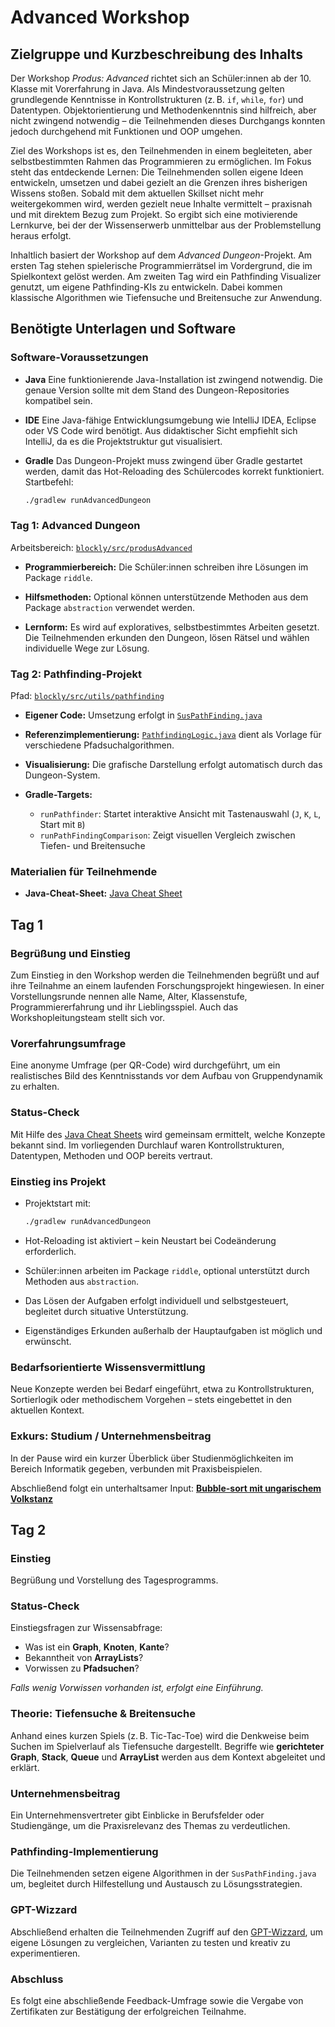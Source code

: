 # Advanced Workshop

## Zielgruppe und Kurzbeschreibung des Inhalts

Der Workshop *Produs: Advanced* richtet sich an Schüler:innen ab der 10. Klasse mit Vorerfahrung in Java. Als Mindestvoraussetzung gelten grundlegende Kenntnisse in Kontrollstrukturen (z. B. `if`, `while`, `for`) und Datentypen. Objektorientierung und Methodenkenntnis sind hilfreich, aber nicht zwingend notwendig – die Teilnehmenden dieses Durchgangs konnten jedoch durchgehend mit Funktionen und OOP umgehen.

Ziel des Workshops ist es, den Teilnehmenden in einem begleiteten, aber selbstbestimmten Rahmen das Programmieren zu ermöglichen. Im Fokus steht das entdeckende Lernen: Die Teilnehmenden sollen eigene Ideen entwickeln, umsetzen und dabei gezielt an die Grenzen ihres bisherigen Wissens stoßen. Sobald mit dem aktuellen Skillset nicht mehr weitergekommen wird, werden gezielt neue Inhalte vermittelt – praxisnah und mit direktem Bezug zum Projekt. So ergibt sich eine motivierende Lernkurve, bei der der Wissenserwerb unmittelbar aus der Problemstellung heraus erfolgt.

Inhaltlich basiert der Workshop auf dem *Advanced Dungeon*-Projekt. Am ersten Tag stehen spielerische Programmierrätsel im Vordergrund, die im Spielkontext gelöst werden. Am zweiten Tag wird ein Pathfinding Visualizer genutzt, um eigene Pathfinding-KIs zu entwickeln. Dabei kommen klassische Algorithmen wie Tiefensuche und Breitensuche zur Anwendung.

## Benötigte Unterlagen und Software

### Software-Voraussetzungen

* **Java**
  Eine funktionierende Java-Installation ist zwingend notwendig. Die genaue Version sollte mit dem Stand des Dungeon-Repositories kompatibel sein.

* **IDE**
  Eine Java-fähige Entwicklungsumgebung wie IntelliJ IDEA, Eclipse oder VS Code wird benötigt. Aus didaktischer Sicht empfiehlt sich IntelliJ, da es die Projektstruktur gut visualisiert.

* **Gradle**
  Das Dungeon-Projekt muss zwingend über Gradle gestartet werden, damit das Hot-Reloading des Schülercodes korrekt funktioniert. Startbefehl:

  ```bash
  ./gradlew runAdvancedDungeon
  ```
### Tag 1: Advanced Dungeon

Arbeitsbereich: [`blockly/src/produsAdvanced`](https://github.com/Dungeon-CampusMinden/Dungeon/tree/master/blockly/src/produsAdvanced)

* **Programmierbereich:**
  Die Schüler:innen schreiben ihre Lösungen im Package `riddle`.

* **Hilfsmethoden:**
  Optional können unterstützende Methoden aus dem Package `abstraction` verwendet werden.

* **Lernform:**
  Es wird auf exploratives, selbstbestimmtes Arbeiten gesetzt. Die Teilnehmenden erkunden den Dungeon, lösen Rätsel und wählen individuelle Wege zur Lösung.

### Tag 2: Pathfinding-Projekt

Pfad: [`blockly/src/utils/pathfinding`](https://github.com/Dungeon-CampusMinden/Dungeon/tree/master/blockly/src/utils/pathfinding)

* **Eigener Code:**
  Umsetzung erfolgt in [`SusPathFinding.java`](https://github.com/Dungeon-CampusMinden/Dungeon/blob/master/blockly/src/utils/pathfinding/SusPathFinding.java)

* **Referenzimplementierung:**
  [`PathfindingLogic.java`](https://github.com/Dungeon-CampusMinden/Dungeon/blob/master/blockly/src/utils/pathfinding/PathfindingLogic.java) dient als Vorlage für verschiedene Pfadsuchalgorithmen.

* **Visualisierung:**
  Die grafische Darstellung erfolgt automatisch durch das Dungeon-System.

* **Gradle-Targets:**

  * `runPathfinder`: Startet interaktive Ansicht mit Tastenauswahl (`J`, `K`, `L`, Start mit `B`)
  * `runPathFindingComparison`: Zeigt visuellen Vergleich zwischen Tiefen- und Breitensuche

### Materialien für Teilnehmende

* **Java-Cheat-Sheet:**
  [Java Cheat Sheet](https://github.com/Dungeon-CampusMinden/Dungeon/blob/master/doc/produs_unterlagen/materials/java-cheat-sheet.md)

## Tag 1

### Begrüßung und Einstieg

Zum Einstieg in den Workshop werden die Teilnehmenden begrüßt und auf ihre Teilnahme an einem laufenden Forschungsprojekt hingewiesen.
In einer Vorstellungsrunde nennen alle Name, Alter, Klassenstufe, Programmiererfahrung und ihr Lieblingsspiel. Auch das Workshopleitungsteam stellt sich vor.

### Vorerfahrungsumfrage

Eine anonyme Umfrage (per QR-Code) wird durchgeführt, um ein realistisches Bild des Kenntnisstands vor dem Aufbau von Gruppendynamik zu erhalten.

### Status-Check

Mit Hilfe des [Java Cheat Sheets](https://github.com/Dungeon-CampusMinden/Dungeon/blob/master/doc/produs_unterlagen/materials/java-cheat-sheet.md) wird gemeinsam ermittelt, welche Konzepte bekannt sind. Im vorliegenden Durchlauf waren Kontrollstrukturen, Datentypen, Methoden und OOP bereits vertraut.

### Einstieg ins Projekt

* Projektstart mit:

  ```bash
  ./gradlew runAdvancedDungeon
  ```

* Hot-Reloading ist aktiviert – kein Neustart bei Codeänderung erforderlich.

* Schüler:innen arbeiten im Package `riddle`, optional unterstützt durch Methoden aus `abstraction`.

* Das Lösen der Aufgaben erfolgt individuell und selbstgesteuert, begleitet durch situative Unterstützung.

* Eigenständiges Erkunden außerhalb der Hauptaufgaben ist möglich und erwünscht.

### Bedarfsorientierte Wissensvermittlung

Neue Konzepte werden bei Bedarf eingeführt, etwa zu Kontrollstrukturen, Sortierlogik oder methodischem Vorgehen – stets eingebettet in den aktuellen Kontext.

### Exkurs: Studium / Unternehmensbeitrag

In der Pause wird ein kurzer Überblick über Studienmöglichkeiten im Bereich Informatik gegeben, verbunden mit Praxisbeispielen.

Abschließend folgt ein unterhaltsamer Input:
[**Bubble-sort mit ungarischem Volkstanz**](https://www.youtube.com/watch?v=Iv3vgjM8Pv4)

## Tag 2

### Einstieg

Begrüßung und Vorstellung des Tagesprogramms.

### Status-Check

Einstiegsfragen zur Wissensabfrage:

* Was ist ein **Graph**, **Knoten**, **Kante**?
* Bekanntheit von **ArrayLists**?
* Vorwissen zu **Pfadsuchen**?

*Falls wenig Vorwissen vorhanden ist, erfolgt eine Einführung.*

### Theorie: Tiefensuche & Breitensuche

Anhand eines kurzen Spiels (z. B. Tic-Tac-Toe) wird die Denkweise beim Suchen im Spielverlauf als Tiefensuche dargestellt.
Begriffe wie **gerichteter Graph**, **Stack**, **Queue** und **ArrayList** werden aus dem Kontext abgeleitet und erklärt.

### Unternehmensbeitrag

Ein Unternehmensvertreter gibt Einblicke in Berufsfelder oder Studiengänge, um die Praxisrelevanz des Themas zu verdeutlichen.

### Pathfinding-Implementierung

Die Teilnehmenden setzen eigene Algorithmen in der `SusPathFinding.java` um, begleitet durch Hilfestellung und Austausch zu Lösungsstrategien.

### GPT-Wizzard

Abschließend erhalten die Teilnehmenden Zugriff auf den [GPT-Wizzard](https://gandalf.lakera.ai/do-not-tell), um eigene Lösungen zu vergleichen, Varianten zu testen und kreativ zu experimentieren.

### Abschluss

Es folgt eine abschließende Feedback-Umfrage sowie die Vergabe von Zertifikaten zur Bestätigung der erfolgreichen Teilnahme.

